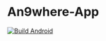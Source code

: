 # An9where-App
[![Build Android](https://github.com/jainprashul/An9where-App/actions/workflows/main.yaml/badge.svg)](https://github.com/jainprashul/An9where-App/actions/workflows/main.yaml)

